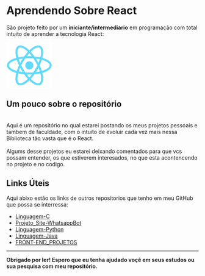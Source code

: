 # Aprendendo Sobre React

São projeto feito por um **iniciante/intermediario** em programação com total intuito de aprender a tecnologia React:

<div style="display: inline_block">
<img align="center" alt="java" width="120" src="https://raw.githubusercontent.com/devicons/devicon/master/icons/react/react-original.svg">
</div>

## Um pouco sobre o repositório

<br>
Aqui é um repositório no qual estarei postando os meus projetos pessoais e tambem de faculdade,
com o intuito de evoluir cada vez mais nessa Biblioteca tão vasta que é o React.
<br><br>
Algums desse projetos eu estarei 
deixando comentados para que vcs possam entender, os que estiverem interesados, no que esta acontencendo no projeto e no codigo.
<br>

## Links Úteis

Aqui abixo estão os links de outros repositorios que tenho em meu GitHub que possa se interressa:

- [Linguagem-C](https://github.com/Igornalves/Linguagem-C)
- [Projeto_Site-WhatsappBot](https://github.com/Igornalves/Projeto_Site-WhatsappBot)
- [Linguagem-Python](https://github.com/Igornalves/Linguagem-Python)
- [Linguagem-Java](https://github.com/Igornalves/Linguagem_Java)
- [FRONT-END_PROJETOS](https://github.com/Igornalves/FRONT-END_PROJETOS)

---

**Obrigado por ler! Espero que eu tenha ajudado voçê em seus estudos ou sua pesquisa com meu repositório.**
